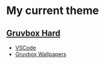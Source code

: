 # My current theme

## [Gruvbox Hard](https://github.com/morhetz/gruvbox)

- [VSCode](https://marketplace.visualstudio.com/items?itemName=jdinhlife.gruvbox)
- [Gruvbox Wallpapers](https://gruvbox-wallpapers.pages.dev/)